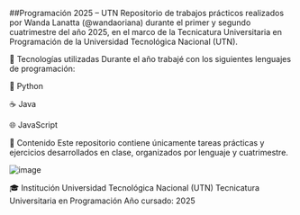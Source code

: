 ##Programación 2025 – UTN
Repositorio de trabajos prácticos realizados por Wanda Lanatta (@wandaoriana) durante el primer y segundo cuatrimestre del año 2025, en el marco de la Tecnicatura Universitaria en Programación de la Universidad Tecnológica Nacional (UTN).

🧠 Tecnologías utilizadas
Durante el año trabajé con los siguientes lenguajes de programación:

🐍 Python

☕ Java

🌐 JavaScript

📂 Contenido
Este repositorio contiene únicamente tareas prácticas y ejercicios desarrollados en clase, organizados por lenguaje y cuatrimestre. 

![image](https://github.com/user-attachments/assets/6398db53-d965-4482-8470-2c8617b4fccf)

🎓 Institución
Universidad Tecnológica Nacional (UTN)
Tecnicatura Universitaria en Programación
Año cursado: 2025
